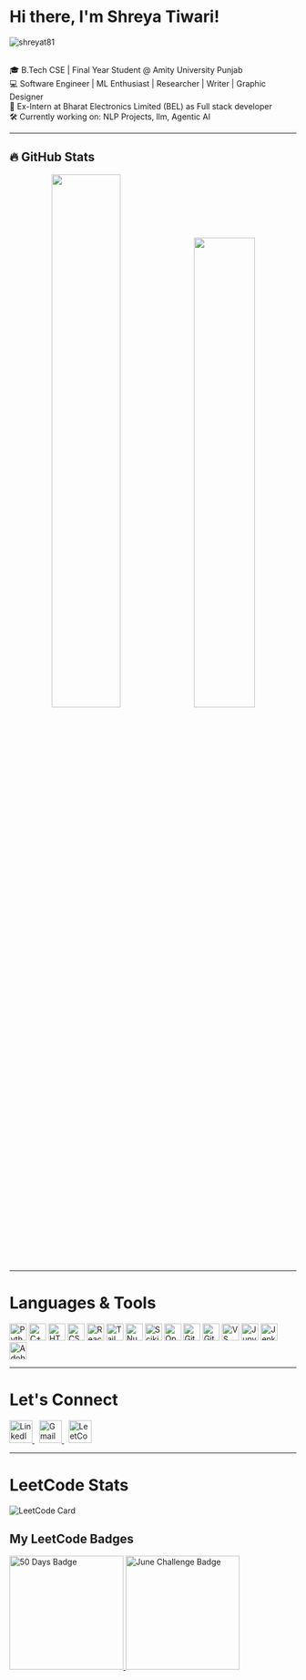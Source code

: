 #  Hi there, I'm Shreya Tiwari!
<p align="left"> <img src="https://komarev.com/ghpvc/?username=shreyat81&label=Profile%20views&color=0e75b6&style=flat" alt="shreyat81" /> </p> <br>
🎓 B.Tech CSE | Final Year Student @ Amity University Punjab <br> 
💻 Software Engineer | ML Enthusiast | Researcher | Writer | Graphic Designer<br>
🎯 Ex-Intern at Bharat Electronics Limited (BEL) as Full stack developer  <br>
🛠️ Currently working on: NLP Projects, llm, Agentic AI  <br>


---


## 🔥 GitHub Stats

<p align="center">
  <img width="49%" src="https://github-readme-stats.vercel.app/api?username=shreyat81&show_icons=true&theme=tokyonight&hide_border=true" />
  <img width="46%" src="https://github-readme-stats.vercel.app/api/top-langs/?username=shreyat81&theme=tokyonight&layout=compact&hide_border=true&langs_count=6" />
</p>

---
# Languages & Tools
<p align="left">
  <img src="https://img.icons8.com/color/48/python.png" alt="Python" width="30" />
  <img src="https://img.icons8.com/color/48/c-plus-plus-logo.png" alt="C++" width="30" />
  <img src="https://img.icons8.com/color/48/html-5--v1.png" alt="HTML" width="30" />
  <img src="https://img.icons8.com/color/48/css3.png" alt="CSS" width="30" />
  <img src="https://img.icons8.com/ultraviolet/40/react.png" alt="React" width="30" />
 
  <img src="https://img.icons8.com/color/48/tailwindcss.png" alt="Tailwind CSS" width="30" />
  
  <img src="https://img.icons8.com/color/48/numpy.png" alt="NumPy" width="30" />
  <img src="https://upload.wikimedia.org/wikipedia/commons/0/05/Scikit_learn_logo_small.svg" alt="Scikit-learn" width="30" />
  <img src="https://img.icons8.com/color/48/opencv.png" alt="OpenCV" width="30" />
  
  <img src="https://img.icons8.com/ios-filled/50/git.png" alt="Git" width="30" />
  <img src="https://img.icons8.com/ios-glyphs/48/github.png" alt="GitHub" width="30" />
  <img src="https://img.icons8.com/fluent/48/visual-studio-code-2019.png" alt="VS Code" width="30" />
  <img src="https://img.icons8.com/ios-filled/50/jupyter.png" alt="Jupyter" width="30" />
  <img src="https://img.icons8.com/color/48/jenkins.png" alt="Jenkins" width="30" />


  <img src="https://img.icons8.com/color/48/adobe-premiere-pro.png" alt="Adobe Premiere Pro" width="30" title="Adobe Premiere Pro" />

</p>

---



# Let's Connect


<p align="left">
  <a href="https://www.linkedin.com/in/YOUR_LINKEDIN_USERNAME/" target="_blank">
    <img src="https://cdn.jsdelivr.net/gh/devicons/devicon/icons/linkedin/linkedin-original.svg" alt="LinkedIn" width="40" height="40" />
  </a>
  &nbsp;
  <a href="mailto:your.email@gmail.com" target="_blank">
    <img src="https://img.icons8.com/color/48/gmail-new.png" alt="Gmail" width="40" height="40" />
  </a>
  &nbsp;
  <a href="https://leetcode.com/shreya_tiwari1818/" target="_blank">
    <img src="https://upload.wikimedia.org/wikipedia/commons/1/19/LeetCode_logo_black.png" alt="LeetCode" width="40" height="40" />
  </a>
</p>


---



#  LeetCode Stats


![LeetCode Card](https://leetcard.jacoblin.cool/shreya_tiwari1818?theme=dark&font=baloo&ext=heatmap)

<h2 align="left"> My LeetCode Badges</h2>  
<p align="left">
  <!-- 50 Days Badge -->
  <a href="https://leetcode.com/shreya_tiwari1818/" target="_blank">
    <img src="https://assets.leetcode.com/static_assets/marketing/2024-50.gif" alt="50 Days Badge" width="200" />
  </a>

  <!-- June Challenge Badge -->
  <a href="https://leetcode.com/shreya_tiwari1818/" target="_blank">
    <img src="https://leetcode.com/static/images/badges/2024/gif/2024-06.gif" alt="June Challenge Badge" width="200" />
  </a>
</p>
<!---
shreyat81/shreyat81 is a ✨ special ✨ repository because its `README.md` (this file) appears on your GitHub profile.
You can click the Preview link to take a look at your changes.
--->
